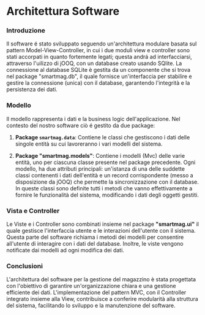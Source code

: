 # Architettura Software
### Introduzione
Il software é stato sviluppato seguendo un'architettura modulare basata sul pattern Model-View-Controller, in cui i due moduli view e controller sono stati accorpati in quanto fortemente legati; questa andrá ad interfacciarsi, attraverso l'uilizzo di jOOQ, con un database creato usando SQlite. La connessione al database SQLite è gestita da un componente  che si trova nel package "smartmag.db", il quale fornisce un'interfaccia per stabilire e gestire la connessione (unica) con il database, garantendo l'integrità e la persistenza dei dati.


### Modello
Il modello rappresenta i dati e la business logic dell'applicazione. Nel contesto del nostro software ciò é gestito da due package:

1. **Package `smartmag.data`**: Contiene le classi che gestiscono i dati delle singole entità su cui lavoreranno i vari modelli del sistema.

2. **Package "smartmag.models"**: Contiene i modelli (Mvc) delle varie entità, uno per ciascuna classe presente nel package precedente. Ogni modello, ha due attributi principali: un'istanza di una delle suddette classi contenenti i dati dell'entità e un record corrispondente (messo a disposizione da jOOQ) che permette la sincronizzazione con il database. In queste classi sono definite tutti i metodi che vanno effettivamente a fornire le funzionalità del sistema, modificando i dati degli oggetti gestiti.

### Vista e Controller
Le Viste e i Controller sono combinati insieme nel package **"smartmag.ui"** il quale gestisce l'interfaccia utente e le interazioni dell'utente con il sistema. Questa parte del software richiama i metodi dei modelli per consentire all'utente di interagire con i dati del database. Inoltre, le viste vengono notificate dai modelli ad ogni modifica dei dati.

### Conclusioni
L'architettura del software per la gestione del magazzino è stata progettata con l'obiettivo di garantire un'organizzazione chiara e una gestione efficiente dei dati. L'implementazione del pattern MVC, con il Controller integrato insieme alla View, contribuisce a conferire modularità alla struttura del sistema, facilitando lo sviluppo e la manutenzione del software.

